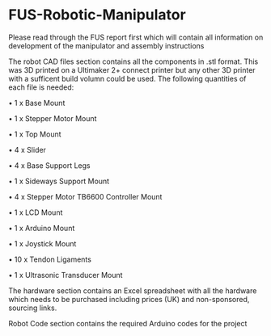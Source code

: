 # FUS-Robotic-Manipulator


Please read through the FUS report first which will contain all information on development of the manipulator and assembly instructions


The robot CAD files section contains all the components in .stl format. This was 3D printed on a Ultimaker 2+ connect printer but any other 3D printer with a sufficent build volumn could be used. The following quantities of each file is needed:

•	1 x Base Mount

•	1 x Stepper Motor Mount

•	1 x Top Mount

•	4 x Slider

•	4 x Base Support Legs

•	1 x Sideways Support Mount

•	4 x Stepper Motor TB6600 Controller Mount

•	1 x LCD Mount

•	1 x Arduino Mount

•	1 x Joystick Mount

•	10 x Tendon Ligaments

•	1 x Ultrasonic Transducer Mount



The hardware section contains an Excel spreadsheet with all the hardware which needs to be purchased including prices (UK) and non-sponsored, sourcing links.


Robot Code section contains the required Arduino codes for the project
